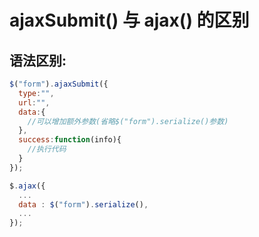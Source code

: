 # ajaxSubmit() 与 ajax() 的区别

## 语法区别:

```js
$("form").ajaxSubmit({
  type:"",
  url:"",
  data:{
    //可以增加额外参数(省略$("form").serialize()参数)  
  },
  success:function(info){
	//执行代码
  }
});

$.ajax({
  ...
  data : $("form").serialize(),
  ...
});
```



